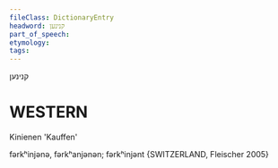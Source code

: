 ```yaml
---
fileClass: DictionaryEntry
headword: קנינען
part_of_speech: 
etymology: 
tags: 
---
```

קנינען

WESTERN
========

Kinienen 'Kauffen'

fərkʰinjənə, fərkʰanjənən; fərkʰinjənt {SWITZERLAND, Fleischer 2005}